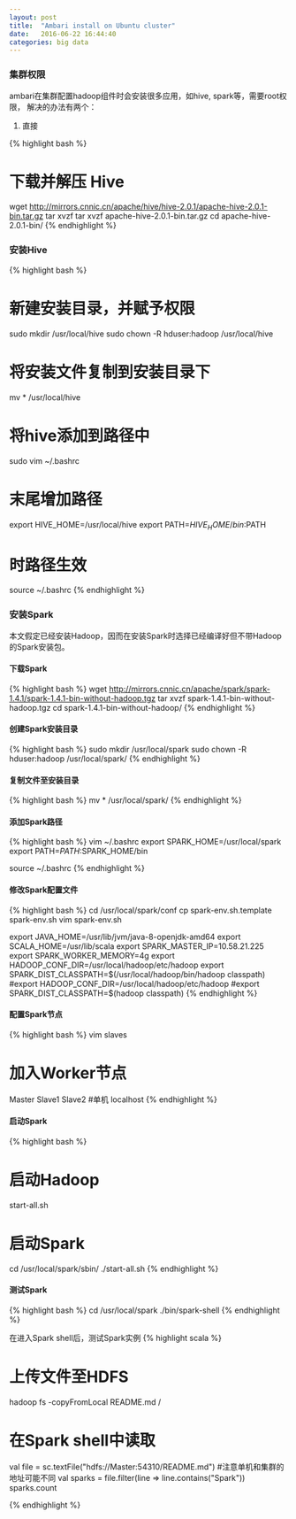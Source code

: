 ```yaml
---
layout: post
title:  "Ambari install on Ubuntu cluster"
date:   2016-06-22 16:44:40
categories: big data
---
```


### 集群权限

ambari在集群配置hadoop组件时会安装很多应用，如hive, spark等，需要root权限，
解决的办法有两个：

1. 直接

{% highlight bash %}
# 下载并解压 Hive
wget http://mirrors.cnnic.cn/apache/hive/hive-2.0.1/apache-hive-2.0.1-bin.tar.gz
tar xvzf tar xvzf apache-hive-2.0.1-bin.tar.gz
cd apache-hive-2.0.1-bin/
{% endhighlight %}


### 安装Hive
{% highlight bash %}
# 新建安装目录，并赋予权限
sudo mkdir /usr/local/hive
sudo chown -R hduser:hadoop /usr/local/hive

# 将安装文件复制到安装目录下
mv * /usr/local/hive

# 将hive添加到路径中
sudo vim ~/.bashrc
# 末尾增加路径
export HIVE_HOME=/usr/local/hive
export PATH=$HIVE_HOME/bin:$PATH

# 时路径生效
source ~/.bashrc
{% endhighlight %}

### 安装Spark 

本文假定已经安装Hadoop，因而在安装Spark时选择已经编译好但不带Hadoop的Spark安装包。

#### 下载Spark
{% highlight bash %}
wget http://mirrors.cnnic.cn/apache/spark/spark-1.4.1/spark-1.4.1-bin-without-hadoop.tgz
tar xvzf spark-1.4.1-bin-without-hadoop.tgz
cd spark-1.4.1-bin-without-hadoop/
{% endhighlight %}

#### 创建Spark安装目录
{% highlight bash %}
sudo mkdir /usr/local/spark
sudo chown -R hduser:hadoop /usr/local/spark/
{% endhighlight %}

#### 复制文件至安装目录
{% highlight bash %}
mv * /usr/local/spark/
{% endhighlight %}

#### 添加Spark路径
{% highlight bash %}
vim ~/.bashrc
export SPARK_HOME=/usr/local/spark
export PATH=$PATH:$SPARK_HOME/bin

source ~/.bashrc
{% endhighlight %}

#### 修改Spark配置文件
{% highlight bash %}
cd /usr/local/spark/conf
cp spark-env.sh.template spark-env.sh
vim spark-env.sh


export JAVA_HOME=/usr/lib/jvm/java-8-openjdk-amd64
export SCALA_HOME=/usr/lib/scala
export SPARK_MASTER_IP=10.58.21.225
export SPARK_WORKER_MEMORY=4g
export HADOOP_CONF_DIR=/usr/local/hadoop/etc/hadoop
export SPARK_DIST_CLASSPATH=$(/usr/local/hadoop/bin/hadoop classpath)
#export HADOOP_CONF_DIR=/usr/local/hadoop/etc/hadoop
#export SPARK_DIST_CLASSPATH=$(hadoop classpath)
{% endhighlight %}

#### 配置Spark节点
{% highlight bash %}
vim slaves
# 加入Worker节点
Master
Slave1
Slave2
#单机 localhost
{% endhighlight %}

#### 启动Spark
{% highlight bash %}
# 启动Hadoop
start-all.sh

# 启动Spark
cd /usr/local/spark/sbin/
./start-all.sh
{% endhighlight %}

#### 测试Spark
{% highlight bash %}
cd /usr/local/spark
./bin/spark-shell
{% endhighlight %}

在进入Spark shell后，测试Spark实例
{% highlight scala %}
# 上传文件至HDFS
hadoop fs -copyFromLocal README.md /

# 在Spark shell中读取
val file = sc.textFile("hdfs://Master:54310/README.md") #注意单机和集群的地址可能不同
val sparks = file.filter(line => line.contains("Spark"))
sparks.count

{% endhighlight %}
